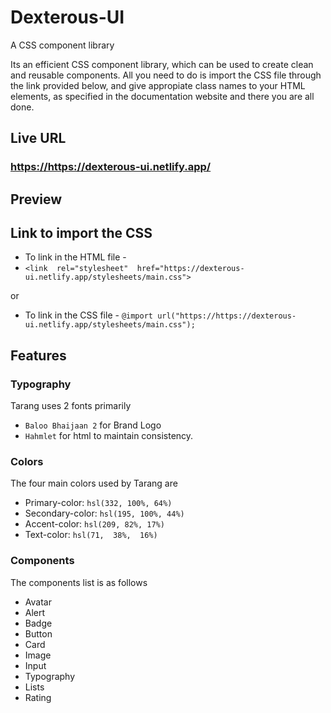 # Dexterous-UI


A CSS component library



Its an efficient CSS component library, which can be used to create clean and reusable components. All you need to do is import the CSS file through the link provided below, and give appropiate class names to your HTML elements, as specified in the documentation website and there you are all done.

## Live URL

### <https://https://dexterous-ui.netlify.app/>  

## Preview 




## Link to import the CSS



- To link in the HTML file -   
- `<link  rel="stylesheet"  href="https://dexterous-ui.netlify.app/stylesheets/main.css">`

or

- To link in the CSS file - ```@import url("https://https://dexterous-ui.netlify.app/stylesheets/main.css");```



## Features

### Typography
 Tarang uses 2 fonts primarily 
- `Baloo Bhaijaan 2` for Brand Logo
-  `Hahmlet` for html to maintain consistency. 
 

### Colors
 The four main colors used by Tarang are

 - Primary-color: `hsl(332, 100%, 64%)`
 - Secondary-color: `hsl(195, 100%, 44%)`	
 - Accent-color: `hsl(209, 82%, 17%)`
 - Text-color: `hsl(71,  38%,  16%)`

 ### Components
 The components list is as follows

 - Avatar
 - Alert
 - Badge
 - Button
 - Card
 - Image
 - Input
 - Typography
 - Lists
 - Rating
